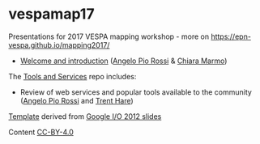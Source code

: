 # vespamap17
Presentations for 2017 VESPA mapping workshop - more on https://epn-vespa.github.io/mapping2017/

* [Welcome and introduction](http://aprossi.github.io/vespamap17welcome) ([Angelo Pio Rossi](https://github.com/aprossi) & [Chiara Marmo](https://github.com/cmarmo))

The [Tools and Services](https://github.com/aprossi/vespamap17tools) repo includes:

* Review of web services and popular tools available to the community ([Angelo Pio Rossi](https://github.com/aprossi) and [Trent Hare](https://github.com/thareUSGS))

[Template](https://github.com/aprossi/vespa-htmlpres) derived from [Google I/O 2012 slides](https://code.google.com/archive/p/io-2012-slides/)

Content [CC-BY-4.0](https://creativecommons.org/licenses/by/4.0)

